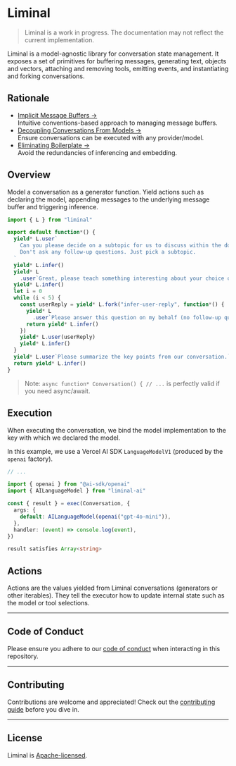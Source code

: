 # Liminal

> Liminal is a work in progress. The documentation may not reflect the current
> implementation.

Liminal is a model-agnostic library for conversation state management. It
exposes a set of primitives for buffering messages, generating text, objects and
vectors, attaching and removing tools, emitting events, and instantiating and
forking conversations.

<!-- ## Resources

- [Documentation &rarr;](https://liminal.land)<br />Usage guide intended for
  human readers.
- [llms.txt &rarr;](./llms.txt)<br />Chunks of truth to be fed into LLMs.
- [Examples &rarr;](https://github.com/harrysolovay/liminal/tree/main/examples)<br />Examples
  illustrating common use cases. -->

## Rationale

- [Implicit Message Buffers &rarr;](./liminal.land/rationale/implicit_message_buffers.md)<br />Intuitive
  conventions-based approach to managing message buffers.
- [Decoupling Conversations From Models &rarr;](./liminal.land/rationale/decoupling_conversations_from_models.md)<br />Ensure
  conversations can be executed with any provider/model.
- [Eliminating Boilerplate &rarr;](./liminal.land/rationale/eliminating_boilerplate.md)<br />Avoid
  the redundancies of inferencing and embedding.

<!-- - [Type-safe Observability &rarr;](https://liminal.land/rationale/type-safe_observability)<br />Observe
  events from the entire conversation tree; infer event static types like with
  TRPC or Hono Client.
- [Step Comparison &rarr;](https://liminal.land/rationale/eliminating_boilerplate.md)<br />Stepped
  execution of the same conversation with different models. -->

## Overview

Model a conversation as a generator function. Yield actions such as declaring
the model, appending messages to the underlying message buffer and triggering
inference.

```ts
import { L } from "liminal"

export default function*() {
  yield* L.user`
    Can you please decide on a subtopic for us to discuss within the domain of technological futurism.
    Don't ask any follow-up questions. Just pick a subtopic.
  `
  yield* L.infer()
  yield* L
    .user`Great, please teach something interesting about your choice of subtopic.`
  yield* L.infer()
  let i = 0
  while (i < 5) {
    const userReply = yield* L.fork("infer-user-reply", function*() {
      yield* L
        .user`Please answer this question on my behalf (no follow-up questions allowed).`
      return yield* L.infer()
    })
    yield* L.user(userReply)
    yield* L.infer()
  }
  yield* L.user`Please summarize the key points from our conversation.`
  return yield* L.infer()
}
```

> Note: `async function* Conversation() { // ...` is perfectly valid if you need
> async/await.

## Execution

When executing the conversation, we bind the model implementation to the key
with which we declared the model.

In this example, we use a Vercel AI SDK `LanguageModelV1` (produced by the
`openai` factory).

```ts
// ...

import { openai } from "@ai-sdk/openai"
import { AILanguageModel } from "liminal-ai"

const { result } = exec(Conversation, {
  args: {
    default: AILanguageModel(openai("gpt-4o-mini")),
  },
  handler: (event) => console.log(event),
})

result satisfies Array<string>
```

## Actions

Actions are the values yielded from Liminal conversations (generators or other
iterables). They tell the executor how to update internal state such as the
model or tool selections.

---

## **Code of Conduct**

Please ensure you adhere to our [code of conduct](CODE_OF_CONDUCT.md) when
interacting in this repository.

---

## **Contributing**

Contributions are welcome and appreciated! Check out the
[contributing guide](CONTRIBUTING.md) before you dive in.

---

## **License**

Liminal is [Apache-licensed](LICENSE).
